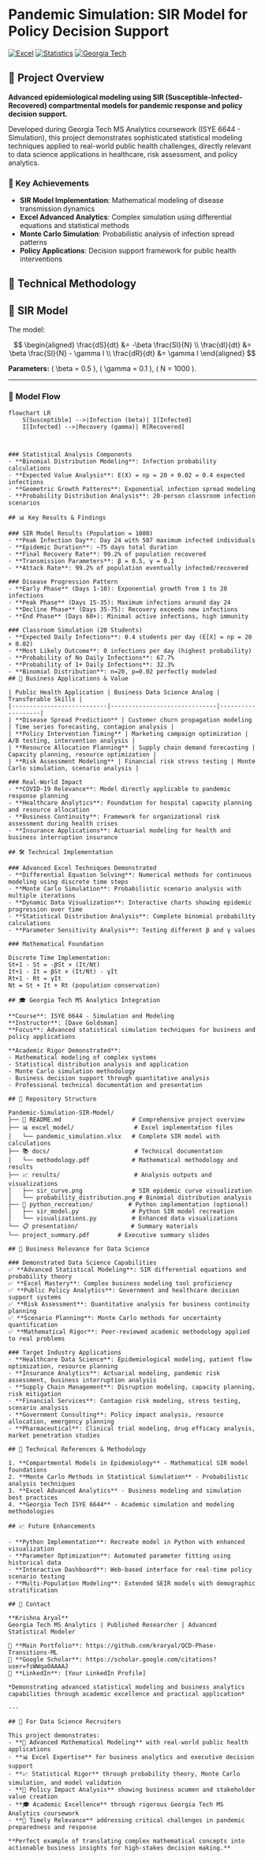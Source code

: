 # Pandemic Simulation: SIR Model for Policy Decision Support

[![Excel](https://img.shields.io/badge/Excel-Advanced-green.svg)](https://www.microsoft.com/excel)
[![Statistics](https://img.shields.io/badge/Statistics-SIR%20Model-blue.svg)](https://en.wikipedia.org/wiki/Compartmental_models_in_epidemiology)
[![Georgia Tech](https://img.shields.io/badge/Georgia%20Tech-ISYE%206644-gold.svg)](https://www.gatech.edu/)

## 🦠 Project Overview

**Advanced epidemiological modeling using SIR (Susceptible-Infected-Recovered) compartmental models for pandemic response and policy decision support.**

Developed during Georgia Tech MS Analytics coursework (ISYE 6644 - Simulation), this project demonstrates sophisticated statistical modeling techniques applied to real-world public health challenges, directly relevant to data science applications in healthcare, risk assessment, and policy analytics.

### 🎯 Key Achievements
- **SIR Model Implementation**: Mathematical modeling of disease transmission dynamics
- **Excel Advanced Analytics**: Complex simulation using differential equations and statistical methods
- **Monte Carlo Simulation**: Probabilistic analysis of infection spread patterns
- **Policy Applications**: Decision support framework for public health interventions

## 🔬 Technical Methodology

## 🧮 SIR Model

The model:

$$
\begin{aligned}
\frac{dS}{dt} &= -\beta \frac{SI}{N} \\
\frac{dI}{dt} &= \beta \frac{SI}{N} - \gamma I \\
\frac{dR}{dt} &= \gamma I
\end{aligned}
$$

**Parameters:** \( \beta = 0.5 \), \( \gamma = 0.1 \), \( N = 1000 \).


---

### 🔄 Model Flow

```mermaid
flowchart LR
    S[Susceptible] -->|Infection (beta)| I[Infected]
    I[Infected] -->|Recovery (gamma)| R[Recovered]



### Statistical Analysis Components
- **Binomial Distribution Modeling**: Infection probability calculations
- **Expected Value Analysis**: E(X) = np = 20 × 0.02 = 0.4 expected infections
- **Geometric Growth Patterns**: Exponential infection spread modeling
- **Probability Distribution Analysis**: 20-person classroom infection scenarios

## 📊 Key Results & Findings

### SIR Model Results (Population = 1000)
- **Peak Infection Day**: Day 24 with 507 maximum infected individuals
- **Epidemic Duration**: ~75 days total duration  
- **Final Recovery Rate**: 99.2% of population recovered
- **Transmission Parameters**: β = 0.5, γ = 0.1
- **Attack Rate**: 99.2% of population eventually infected/recovered

### Disease Progression Pattern
- **Early Phase** (Days 1-10): Exponential growth from 1 to 20 infections
- **Peak Phase** (Days 15-35): Maximum infections around day 24
- **Decline Phase** (Days 35-75): Recovery exceeds new infections
- **End Phase** (Days 60+): Minimal active infections, high immunity

### Classroom Simulation (20 Students)
- **Expected Daily Infections**: 0.4 students per day (E[X] = np = 20 × 0.02)
- **Most Likely Outcome**: 0 infections per day (highest probability)
- **Probability of No Daily Infections**: 67.7%
- **Probability of 1+ Daily Infections**: 32.3%
- **Binomial Distribution**: n=20, p=0.02 perfectly modeled
## 💼 Business Applications & Value

| Public Health Application | Business Data Science Analog | Transferable Skills |
|---------------------------|------------------------------|-------------------|
| **Disease Spread Prediction** | Customer churn propagation modeling | Time series forecasting, contagion analysis |
| **Policy Intervention Timing** | Marketing campaign optimization | A/B testing, intervention analysis |
| **Resource Allocation Planning** | Supply chain demand forecasting | Capacity planning, resource optimization |
| **Risk Assessment Modeling** | Financial risk stress testing | Monte Carlo simulation, scenario analysis |

### Real-World Impact
- **COVID-19 Relevance**: Model directly applicable to pandemic response planning
- **Healthcare Analytics**: Foundation for hospital capacity planning and resource allocation
- **Business Continuity**: Framework for organizational risk assessment during health crises
- **Insurance Applications**: Actuarial modeling for health and business interruption insurance

## 🛠️ Technical Implementation

### Advanced Excel Techniques Demonstrated
- **Differential Equation Solving**: Numerical methods for continuous modeling using discrete time steps
- **Monte Carlo Simulation**: Probabilistic scenario analysis with multiple iterations
- **Dynamic Data Visualization**: Interactive charts showing epidemic progression over time
- **Statistical Distribution Analysis**: Complete binomial probability calculations
- **Parameter Sensitivity Analysis**: Testing different β and γ values

### Mathematical Foundation

Discrete Time Implementation:
St+1 - St = -βSt × (It/Nt)
It+1 - It = βSt × (It/Nt) - γIt
Rt+1 - Rt = γIt
Nt = St + It + Rt (population conservation)

## 🎓 Georgia Tech MS Analytics Integration

**Course**: ISYE 6644 - Simulation and Modeling  
**Instructor**: [Dave Goldsman]  
**Focus**: Advanced statistical simulation techniques for business and policy applications

**Academic Rigor Demonstrated**:
- Mathematical modeling of complex systems
- Statistical distribution analysis and application
- Monte Carlo simulation methodology
- Business decision support through quantitative analysis
- Professional technical documentation and presentation

## 📁 Repository Structure

Pandemic-Simulation-SIR-Model/
├── 📄 README.md                    # Comprehensive project overview
├── 📊 excel_model/                 # Excel implementation files
│   └── pandemic_simulation.xlsx   # Complete SIR model with calculations
├── 📚 docs/                        # Technical documentation
│   └── methodology.pdf            # Mathematical methodology and results
├── 📈 results/                     # Analysis outputs and visualizations
│   ├── sir_curve.png              # SIR epidemic curve visualization
│   └── probability_distribution.png # Binomial distribution analysis
├── 🐍 python_recreation/          # Python implementation (optional)
│   ├── sir_model.py               # Python SIR model recreation
│   └── visualizations.py          # Enhanced data visualizations
└── 📋 presentation/               # Summary materials
└── project_summary.pdf        # Executive summary slides

## 🚀 Business Relevance for Data Science

### Demonstrated Data Science Capabilities
✅ **Advanced Statistical Modeling**: SIR differential equations and probability theory  
✅ **Excel Mastery**: Complex business modeling tool proficiency  
✅ **Public Policy Analytics**: Government and healthcare decision support systems  
✅ **Risk Assessment**: Quantitative analysis for business continuity planning  
✅ **Scenario Planning**: Monte Carlo methods for uncertainty quantification  
✅ **Mathematical Rigor**: Peer-reviewed academic methodology applied to real problems  

### Target Industry Applications
- **Healthcare Data Science**: Epidemiological modeling, patient flow optimization, resource planning
- **Insurance Analytics**: Actuarial modeling, pandemic risk assessment, business interruption analysis
- **Supply Chain Management**: Disruption modeling, capacity planning, risk mitigation
- **Financial Services**: Contagion risk modeling, stress testing, scenario analysis
- **Government Consulting**: Policy impact analysis, resource allocation, emergency planning
- **Pharmaceutical**: Clinical trial modeling, drug efficacy analysis, market penetration studies

## 🔗 Technical References & Methodology

1. **Compartmental Models in Epidemiology** - Mathematical SIR model foundations
2. **Monte Carlo Methods in Statistical Simulation** - Probabilistic analysis techniques  
3. **Excel Advanced Analytics** - Business modeling and simulation best practices
4. **Georgia Tech ISYE 6644** - Academic simulation and modeling methodologies

## 📈 Future Enhancements

- **Python Implementation**: Recreate model in Python with enhanced visualization
- **Parameter Optimization**: Automated parameter fitting using historical data
- **Interactive Dashboard**: Web-based interface for real-time policy scenario testing
- **Multi-Population Modeling**: Extended SEIR models with demographic stratification

## 📧 Contact

**Krishna Aryal**  
Georgia Tech MS Analytics | Published Researcher | Advanced Statistical Modeler  

🔗 **Main Portfolio**: https://github.com/kraryal/QCD-Phase-Transitions-ML  
🔗 **Google Scholar**: https://scholar.google.com/citations?user=fsWWqa0AAAAJ  
🔗 **LinkedIn**: [Your LinkedIn Profile]  

*Demonstrating advanced statistical modeling and business analytics capabilities through academic excellence and practical application*

---

## 🎯 For Data Science Recruiters

This project demonstrates:
- **🔬 Advanced Mathematical Modeling** with real-world public health applications
- **📊 Excel Expertise** for business analytics and executive decision support  
- **📈 Statistical Rigor** through probability theory, Monte Carlo simulation, and model validation
- **💼 Policy Impact Analysis** showing business acumen and stakeholder value creation
- **🎓 Academic Excellence** through rigorous Georgia Tech MS Analytics coursework
- **🦠 Timely Relevance** addressing critical challenges in pandemic preparedness and response

**Perfect example of translating complex mathematical concepts into actionable business insights for high-stakes decision making.**